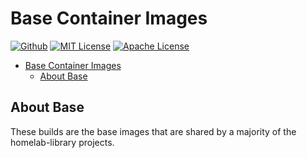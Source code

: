 # Base Container Images<a name="base-container-images"></a>

[![Github](https://img.shields.io/badge/repo-github-brightgreen)](https://github.com/homelab-library/base/)
[![MIT License](https://img.shields.io/badge/license-MIT-blue)](https://raw.githubusercontent.com/homelab-library/base/master/LICENSE-MIT)
[![Apache License](https://img.shields.io/badge/license-Apache-blue)](https://raw.githubusercontent.com/homelab-library/base/master/LICENSE-APACHE)

<!-- mdformat-toc start --slug=github --maxlevel=6 --minlevel=1 -->

- [Base Container Images](#base-container-images)
  - [About Base](#about-base)

<!-- mdformat-toc end -->

## About Base<a name="about-base"></a>

These builds are the base images that are shared by a majority of the
homelab-library projects.

